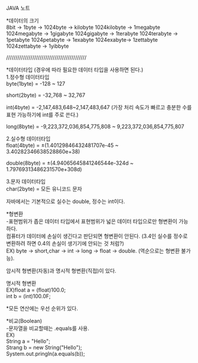 JAVA 노트

*데이터의 크기  
8bit -> 1byte ->
1024byte -> kilobyte
1024kilobyte -> 1megabyte 
1024megabyte -> 1gigabyte 
1024gigabyte -> 1terabyte 
1024terabyte -> 1petabyte 
1024petabyte -> 1exabyte 
1024exabyte-> 1zettabyte
1024zettabyte -> 1yibbyte

///////////////////////////////////////////  

*데이터타입 (경우에 따라 필요한 데이터 타입을 사용하면 된다.)   
1.정수형 데이터타입   
byte(1byte) = -128 ~ 127

short(2byte) = -32,768 ~ 32,767

int(4byte) =  -2,147,483,648~2,147,483,647 (가장 처리 속도가 빠르고 충분한 수를 표현 가능하기에 int를 주로 쓴다.)

long(8byte) = -9,223,372,036,854,775,808 ~ 9,223,372,036,854,775,807  
  
2.실수형 데이터타입  
float(4byte) = ±(1.40129846432481707e-45 ~ 3.40282346638528860e+38)  

double(8byte) = ±(4.94065645841246544e-324d ~ 1.79769313486231570e+308d) 

3.문자 데이터타입  
char(2byte) = 모든 유니코드 문자  

자바에서는 기본적으로 실수는 double, 정수는 int이다.

*형변환  
-표현범위가 좁은 데이터 타입에서 표현범위가 넓은 데이터 타입으로만 형변환이 가능하다.  
컴퓨터가 데이터에 손실이 생긴다고 판단되면 형변환이 안된다. (3.4인 실수를 정수로 변환하려 하면 0.4의 손실이 생기기에 안되는 것 처럼?)  
EX) byte -> short,char -> int -> long -> float -> double. (역순으로는 형변환 불가능).  

암시적 형변환(자동)과 명시적 형변환(직접)이 있다.  

명시적 형변환  
EX)float a = (float)100.0;  
int b = (int)100.0F;  

*모든 연산에는 우선 순위가 있다.  

*비교(Boolean)  
-문자열을 비교할때는 .equals를 사용.  
EX)  
String a = "Hello";  
Strang b = new String("Hello");  
System.out.pringln(a.equals(b));  



